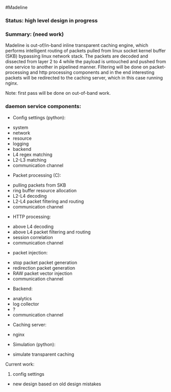 #Madeline

### Status: high level design in progress

### Summary: (need work)
Madeline is out-of/in-band inline transparent caching engine, which performs intelligent routing of packets pulled from linux socket kernel buffer (SKB) bypassing linux network stack. 
The packets are decoded and dissected from layer 2 to 4 while the payload is untouched and pushed from one service to another in pipelined manner. 
Filtering will be done on packet-processing and http processing components and in the end interesting packets will be redirected to the caching server,
which in this case running nginx.

Note: first pass will be done on out-of-band work.

### daemon service components:
* Config settings (python):
 - system
 - network
 - resource
 - logging
 - backend
 - L4 regex matching
 - L2-L3 matching
 - communication channel
 
* Packet processing (C):
 - pulling packets from SKB
 - ring buffer resource allocation
 - L2-L4 decoding
 - L2-L4 packet filtering and routing
 - communication channel

* HTTP processing:
 - above L4 decoding
 - above L4 packet filtering and routing
 - session correlation
 - communication channel 

* packet injection:
 - stop packet packet generation 
 - redirection packet generation
 - RAW packet vector injection
 - communication channel 

* Backend:
 - analytics 
 - log collector
 - ?
 - communication channel 
 
* Caching server:
 - nginx 
 
* Simulation (python):
 - simulate transparent caching 


Current work:
1. config settings
  + new design based on old design mistakes




